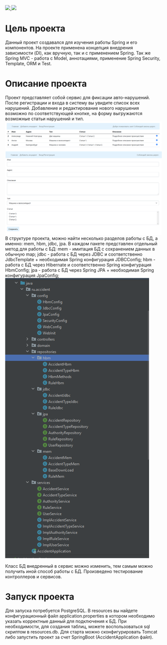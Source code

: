 <a href="https://codecov.io/gh/Sotnikov89/car_accident">
  <img src="https://codecov.io/gh/Sotnikov89/car_accident/branch/main/graph/badge.svg" />
</a>
<a href="https://travis-ci.com/github/Sotnikov89/car_accident">
  <img src="https://travis-ci.com/Sotnikov89/car_accident.svg?branch=main" />
</a>

# Цель проекта
Данный проект создавался для изучения работы Spring и его компонентов. На проекте применена концепция внедрения зависимости (DI), как вручную, так и с применением Spring.
Так же Spring MVC - работа с Model, аннотациями, применение Spring Security, Template, ORM и Test.
# Описание проекта
Проект представляет собой сервис для фиксации авто-нарушений.
После регистрации и входа в систему вы увидите список всех нарушений. 
Добавление и редактирование нового нарушения возможно по соответствующей кнопке, 
на форму выгружаются возможные статьи нарушений и тип.
![ScreenShot](images/1.PNG)
![ScreenShot](images/2.PNG)
В структуре проекта, можно найти несколько разделов работы с БД, а именно: mem, hbm, jdbc, jpa. 
В каждом пакете представлен отдельный метод для работы с БД: 
mem - имитация БД с сохранением данных в обычную map;
jdbc - работа с БД через JDBC и соответственно JdbcTemplate + необходимая Spring конфигурация JDBCConfig;
hbm - работа с БД через Hibernate и соответственно Spring конфигурация HbmConfig;
jpa - работа с БД через Spring JPA + необходимая Spring конфигурация JpaConfig;
![ScreenShot](images/3.PNG)

Класс БД внедренный в сервис можно изменить, тем самым можно получить иной способ работы с БД.
Произведено тестирование контроллеров и сервисов.
# Запуск проекта
Для запуска потребуется PostgreSQL.
В resources вы найдете конфигурационный файл application.properties в котором необходимо указать корректные данный для подключения к БД.
При необходимости, для создания таблиц, можете воспользоваться sql скриптом в resources.db.
Для старта можно сконфигурировать Tomcat либо запустить проект за счет SpringBoot (AccidentApplication файл).

